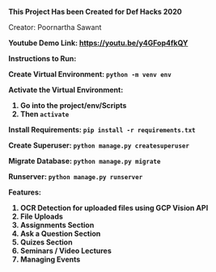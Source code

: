 <b> This Project Has been Created for Def Hacks 2020 </b>

Creator: Poornartha Sawant

<b>Youtube Demo Link: https://youtu.be/y4GFop4fkQY <b>

<b> Instructions to Run: </b>

Create Virtual Environment:
` python -m venv env `

Activate the Virtual Environment:
1. Go into the project/env/Scripts
2. Then ` activate `

Install Requirements:
` pip install -r requirements.txt `

Create Superuser:
` python manage.py createsuperuser `

Migrate Database:
` python manage.py migrate `

Runserver:
` python manage.py runserver `


<b> Features: </b> 
<br>
1. OCR Detection for uploaded files using GCP Vision API <br>
2. File Uploads <br>
3. Assignments Section <br>
4. Ask a Question Section <br>
5. Quizes Section <br>
6. Seminars / Video Lectures <br>
7. Managing Events <br>

